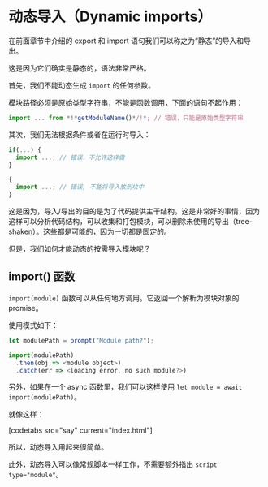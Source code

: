 # 动态导入（Dynamic imports）

在前面章节中介绍的 export 和 import 语句我们可以称之为“静态”的导入和导出。

这是因为它们确实是静态的，语法非常严格。

首先，我们不能动态生成 `import` 的任何参数。

模块路径必须是原始类型字符串，不能是函数调用，下面的语句不起作用：

```js
import ... from *!*getModuleName()*/!*; // 错误，只能是原始类型字符串
```

其次，我们无法根据条件或者在运行时导入：

```js
if(...) {
  import ...; // 错误，不允许这样做
}

{
  import ...; // 错误, 不能将导入放到块中
}
```

这是因为，导入/导出的目的是为了代码提供主干结构。这是非常好的事情，因为这样可以分析代码结构，可以收集和打包模块，可以删除未使用的导出（tree-shaken）。这些都是可能的，因为一切都是固定的。

但是，我们如何才能动态的按需导入模块呢？

## import() 函数

`import(module)` 函数可以从任何地方调用。它返回一个解析为模块对象的 promise。

使用模式如下：
```js run
let modulePath = prompt("Module path?");

import(modulePath)
  .then(obj => <module object>)
  .catch(err => <loading error, no such module?>)
```

另外，如果在一个 async 函数里，我们可以这样使用 `let module = await import(modulePath)`。

就像这样：

[codetabs src="say" current="index.html"]

所以，动态导入用起来很简单。

此外，动态导入可以像常规脚本一样工作，不需要额外指出 `script type="module"`。
